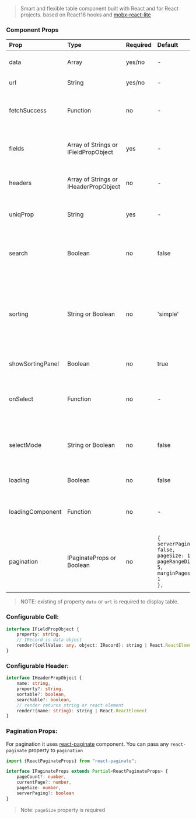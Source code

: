 <br></br>
> Smart and flexible table component built with React and for React projects. based on React16 hooks and [mobx-react-lite](https://github.com/mobxjs/mobx-react-lite)

### Component Props

| Prop             | Type                                  | Required | Default  | Info                                                                                                                                                                                                                                                                                     |
|:-----------------|:--------------------------------------|:---------|:---------|:-----------------------------------------------------------------------------------------------------------------------------------------------------------------------------------------------------------------------------------------------------------------------------------------|
| data             | Array                                 | yes/no   | -        | Array of objects [{}, {}]. property **data** or **url** required                                                                                                                                                                                                                         |
| url              | String                                | yes/no   | -        | Property **data** or **url** required                                                                                                                                                                                                                                                    |
| fetchSuccess     | Function                              | no       | -        | (res: any) => []. This function will be called to map/parse data request from before render                                                                                                                                                                                              |
| fields           | Array of Strings or IFieldPropObject  | yes      | -        | You can pass any deep property name of object in prop-dot format `prop1.prop2`                                                                                                                                                                                                           |
| headers          | Array of Strings or IHeaderPropObject | no       | -        | don't specify this props if you want to render table without header                                                                                                                                                                                                                      |
| uniqProp         | String                                | yes      | -        | uniq object property. used for performance index ('uuid', 'id', '_id')                                                                                                                                                                                                                   |
| search           | Boolean                               | no       | false    | To use global search across all columns just pass `true`. It's possible to search just by specified columns                                                                                                                                                                              |
| sorting          | String or Boolean                     | no       | 'simple' | with 'simple' table data will be sorted by single column. <br> Setting 'compound'  allows you to make sorting by few columns at the same time.<br> Do disable sorting use `false`                                                                                                        |
| showSortingPanel | Boolean                               | no       | true     | show soring panel with badges of current sorting state                                                                                                                                                                                                                                   |
| onSelect         | Function                              | no       | -        | (record: SelectedRows[]) => void.  This function will be called by table row clicking/selecting.                                                                                                                                                                                         |
| selectMode       | String or Boolean                     | no       | false    | single                                                                                                                                                                          \| multiple \| false . Highlight and execute `onSelect` callback by selecting one or few table rows. |
| loading          | Boolean                               | no       | false    | show or not loading component while data is loading                                                                                                                                                                                                                                      |
| loadingComponent | Function                              | no       | -        | (isLoading?: boolean) => React.ReactElement. Use custom Loading component                                                                                                                                                                                                                |
| pagination       | IPaginateProps or Boolean             | no       |   <code>{<br/>serverPaging: false,<br/>pageSize: 10,<br/>pageRangeDisplayed: 5,<br/>marginPagesDisplayed: 1<br/>},</code>    |    For pagination it uses [react-paginate](https://www.npmjs.com/package/react-paginate) component.  You can pass any `react-paginate` property to `pagination`. <br>Set `false` to hide pagination.                                                                                                                                                                                                                                                                                |

> NOTE: existing of property `data` or `url` is required to display table.
### Configurable Cell:
```typescript
interface IFieldPropObject {
    property: string,
    // IRecord is data object
    render?(cellValue: any, object: IRecord): string | React.ReactElement
}
```

### Configurable Header:
```typescript
interface IHeaderPropObject {
    name: string,
    property?: string,
    sortable?: boolean,
    searchable?: boolean,
    // render returns string or react element
    render?(name: string): string | React.ReactElement
}
```

### Pagination Props:
For pagination it uses [react-paginate](https://www.npmjs.com/package/react-paginate) component. You can pass any `react-paginate` property to `pagination`

```typescript
import {ReactPaginateProps} from "react-paginate";

interface IPaginateProps extends Partial<ReactPaginateProps> {
    pageCount?: number,
    currentPage?: number,
    pageSize: number,
    serverPaging?: boolean
}
```

> Note: `pageSize` property is required
